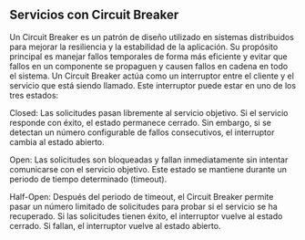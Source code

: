 ## Servicios con Circuit Breaker

Un Circuit Breaker es un patrón de diseño utilizado en sistemas distribuidos para mejorar la resiliencia y la estabilidad de la aplicación. Su propósito principal es manejar fallos temporales de forma más eficiente y evitar que fallos en un componente se propaguen y causen fallos en cadena en todo el sistema.
Un Circuit Breaker actúa como un interruptor entre el cliente y el servicio que está siendo llamado. Este interruptor puede estar en uno de los tres estados:

Closed: Las solicitudes pasan libremente al servicio objetivo. Si el servicio responde con éxito, el estado permanece cerrado. Sin embargo, si se detectan un número configurable de fallos consecutivos, el interruptor cambia al estado abierto.

Open: Las solicitudes son bloqueadas y fallan inmediatamente sin intentar comunicarse con el servicio objetivo. Este estado se mantiene durante un periodo de tiempo determinado (timeout).

Half-Open: Después del periodo de timeout, el Circuit Breaker permite pasar un número limitado de solicitudes para probar si el servicio se ha recuperado. Si las solicitudes tienen éxito, el interruptor vuelve al estado cerrado. Si fallan, el interruptor vuelve al estado abierto.